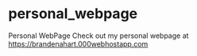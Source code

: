 # personal_webpage
Personal WebPage
Check out my personal webpage at https://brandenahart.000webhostapp.com
